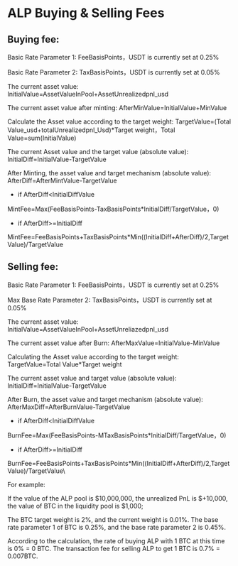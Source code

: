 # ALP Buying & Selling Fees

## Buying fee:

Basic Rate Parameter 1: FeeBasisPoints，USDT is currently set at 0.25%

Basic Rate Parameter 2: TaxBasisPoints，USDT is currently set at 0.05%

The current asset value: InitialValue=AssetValueInPool+AssetUnrealizedpnl\_usd

The current asset value after minting: AfterMinValue=InitialValue+MinValue

Calculate the Asset value according to the target weight: TargetValue=(Total Value\_usd+totalUnrealizedpnl\_Usd)\*Target weight，Total Value=sum(InitialValue)



The current Asset value and the target value (absolute value): InitialDiff=InitialValue-TargetValue

After Minting, the asset value and target mechanism (absolute value): AfterDiff=AfterMintValue-TargetValue

* if AfterDiff\<InitialDiffValue&#x20;

MintFee=Max(FeeBasisPoints-TaxBasisPoints\*InitialDiff/TargetValue，0)

* if AfterDiff>=InitialDiff&#x20;

MintFee=FeeBasisPoints+TaxBasisPoints\*Min((InitialDiff+AfterDiff)/2,TargetValue)/TargetValue

## Selling fee:

Basic Rate Parameter 1: FeeBasisPoints，USDT is currently set at 0.25%

Max Base Rate Parameter 2: TaxBasisPoints，USDT is currently set at 0.05%

The current asset value: InitialValue=AssetValueInPool+AssetUnreliazedpnl\_usd

The current asset value after Burn: AfterMaxValue=InitialValue-MinValue

Calculating the Asset value according to the target weight: TargetValue=Total Value\*Target weight



The current asset value and target value (absolute value): InitialDiff=InitialValue-TargetValue



After Burn, the asset value and target mechanism (absolute value): AfterMaxDiff=AfterBurnValue-TargetValue

* if AfterDiff\<InitialDiffValue

BurnFee=Max(FeeBasisPoints-MTaxBasisPoints\*InitialDiff/TargetValue，0)

* if AfterDiff>=InitialDiff&#x20;

BurnFee=FeeBasisPoints+TaxBasisPoints\*Min((InitialDiff+AfterDiff)/2,TargetValue)/TargetValue\


For example:

If the value of the ALP pool is $10,000,000, the unrealized PnL is $+10,000, the value of BTC in the liquidity pool is $1,000;

The BTC target weight is 2%, and the current weight is 0.01%. The base rate parameter 1 of BTC is 0.25%, and the base rate parameter 2 is 0.45%.

According to the calculation, the rate of buying ALP with 1 BTC at this time is 0% = 0 BTC. The transaction fee for selling ALP to get 1 BTC is 0.7% = 0.007BTC.
